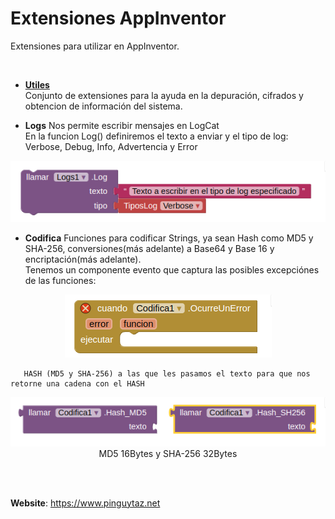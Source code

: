 # Extensiones AppInventor

Extensiones para utilizar en AppInventor.  

<BR>

- **[Utiles](Utiles)**  
Conjunto de extensiones para la ayuda en la depuración, cifrados y obtencion de información del sistema.  

- **Logs**
Nos permite escribir mensajes en LogCat  
En la funcion Log() definiremos el texto a enviar y el tipo de log: Verbose, Debug, Info, Advertencia y Error  
<CENTER><img src=Imagenes/LlamadaLog.png /></CENTER>  
  
- **Codifica**
Funciones para codificar Strings, ya sean Hash como MD5 y SHA-256, conversiones(más adelante) a Base64 y Base 16 y encriptación(más adelante).  
Tenemos un componente evento que captura las posibles excepciónes de las funciones:
<CENTER><img src=Imagenes/Evento_OcurreUnError.png /></CENTER>  
  
       HASH (MD5 y SHA-256) a las que les pasamos el texto para que nos retorne una cadena con el HASH  
<CENTER> <img src=Imagenes/FuncionesHASH.png /> </CENTER>
<CENTER>MD5 16Bytes y SHA-256 32Bytes</CENTER>  
  

<br><br>

__Website__: <https://www.pinguytaz.net>

